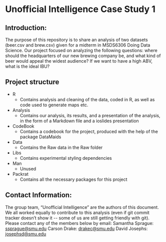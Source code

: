 # Unofficial Intelligence Case Study 1

## Introduction:
The purpose of this repository is to share an analysis of two datasets (beer.csv and brew.csv) given for a midterm in MSDS6306 Doing Data Science. Our project focused on analyzing the following questions: where should the headquarters of our new brewing company be, and what kind of beer would appeal the widest audience? If we want to have a high ABV, what is the ideal IBU?


## Project structure
* R 
	* Contains analysis and cleaning of the data, coded in R, as well as code used to generate maps etc.
* Analysis
	* Contains our analysis, its results, and a presentation of the analysis, in the form of a Markdown file and a ioslides presentation
* CodeBook
	* Contains a codebook for the project, produced with the help of the package DataMaids
* Data
	* Contains the Raw data in the Raw folder
* Libs
	* Contains experimental styling dependencies
* Man
	* Unused
* Packrat
	* Contains all the necessary packages for this project



## Contact Information:
The group team, “Unofficial Intelligence” are the authors of this document. We all worked equally to contribute to this analysis (even if git commit tracker doesn’t show it -- some of us are still getting friendly with git). Please contact any of the members below by email: 
Samantha Sprague: ssprague@smu.edu
Carson Drake: drakec@smu.edu
David Josephs: josephsd@smu.edu
